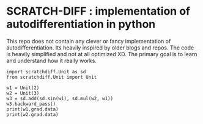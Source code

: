 # SCRATCH-DIFF : implementation of autodifferentiation in python

This repo does not contain any clever or fancy implementation of autodifferentiation. Its heavily inspired by older blogs and repos. The code is heavily simplified and not at all optimized XD. The primary goal is to learn and understand how it really works. 

```
import scratchdiff.Unit as sd
from scratchdiff.Unit import Unit

w1 = Unit(2)
w2 = Unit(3)
w3 = sd.add(sd.sin(w1), sd.mul(w2, w1)) 
w3.backward_pass()
print(w1.grad.data)
print(w2.grad.data)
```